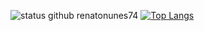 ![status github renatonunes74](https://github-readme-stats.vercel.app/api?username=renatonunes74&show_icons=true&theme=github_dark)
[![Top Langs](https://github-readme-stats.vercel.app/api/top-langs/?username=renatonunes74&layout=compact)](https://github.com/anuraghazra/github-readme-stats)
